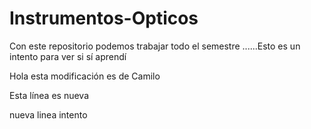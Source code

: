 # Instrumentos-OpticosCon este repositorio podemos trabajar todo el semestre......Esto es un intento para ver si sí aprendíHola esta modificación es de Camilo Esta línea es nueva nueva linea intento